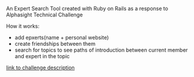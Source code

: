An Expert Search Tool created with Ruby on Rails as a response to Alphasight Technical Challenge

How it works:
 - add epxerts(name + personal website) 
 - create friendships between them
 - search for topics to see paths of introduction between current member and expert in the 	topic

[link to challenge description](https://gist.github.com/tadast/5642683)

